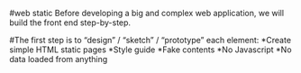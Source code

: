 #web static
Before developing a big and complex web application, we will build the front end step-by-step.

#The first step is to “design” / “sketch” / “prototype” each element:
*Create simple HTML static pages
*Style guide
*Fake contents
*No Javascript
*No data loaded from anything

